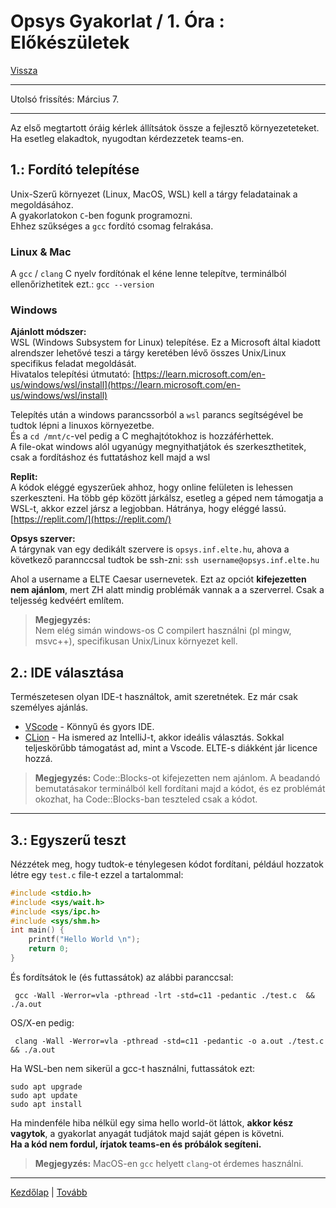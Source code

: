 # Opsys Gyakorlat / 1. Óra : Előkészületek

[Vissza](index.md)

---
Utolsó frissítés: Március 7.

---
Az első megtartott óráig kérlek állítsátok össze a fejlesztő környezeteteket.  
Ha esetleg elakadtok, nyugodtan kérdezzetek teams-en.

## 1.: Fordító telepítése

Unix-Szerű környezet (Linux, MacOS, WSL) kell
a tárgy feladatainak a megoldásához.  
A gyakorlatokon `C`-ben fogunk programozni.   
Ehhez szűkséges a `gcc` fordító csomag felrakása.

### Linux & Mac

A `gcc` / `clang` C nyelv fordítónak el kéne lenne telepítve, terminálból ellenőrizhetitek ezt.: `gcc --version` 

### Windows

**Ajánlott módszer:**  
WSL (Windows Subsystem for Linux) telepítése.
Ez a Microsoft által kiadott alrendszer lehetővé teszi a
tárgy keretében lévő összes Unix/Linux specifikus feladat megoldását.  
Hivatalos telepítési útmutató:
[https://learn.microsoft.com/en-us/windows/wsl/install](https://learn.microsoft.com/en-us/windows/wsl/install)

Telepítés után a windows parancssorból a `wsl` parancs
segítségével be tudtok lépni a linuxos környezetbe.  
És a `cd /mnt/c`-vel pedig a C meghajtótokhoz is hozzáférhettek.  
A file-okat windows alól ugyanúgy megnyithatjátok és szerkeszthetitek, csak a fordításhoz és futtatáshoz kell majd a wsl

**Replit:**  
A kódok eléggé egyszerűek ahhoz, hogy online felületen is lehessen szerkeszteni.
Ha több gép között járkálsz, esetleg a géped nem támogatja a WSL-t, akkor ezzel jársz a legjobban.
Hátránya, hogy eléggé lassú.  
[https://replit.com/](https://replit.com/)

**Opsys szerver:**  
A tárgynak van egy dedikált szervere is `opsys.inf.elte.hu`, ahova a következő parannccsal tudtok be ssh-zni:
`ssh username@opsys.inf.elte.hu`

Ahol a username a ELTE Caesar usernevetek.
Ezt az opciót **kifejezetten nem ajánlom**, mert ZH alatt mindig problémák vannak a
a szerverrel. Csak a teljesség kedvéért említem.

> **Megjegyzés:**  
> Nem elég simán windows-os C compilert használni (pl mingw, msvc++), specifikusan Unix/Linux környezet kell.

## 2.: IDE választása

Természetesen olyan IDE-t használtok, amit szeretnétek. Ez már csak személyes ajánlás.

- [VScode](https://code.visualstudio.com/) - Könnyű és gyors IDE.
- [CLion](https://www.jetbrains.com/clion/) - Ha ismered az IntelliJ-t, akkor ideális választás.
  Sokkal teljeskörűbb támogatást ad, mint a Vscode. ELTE-s diákként jár licence hozzá.

> **Megjegyzés:**
> Code::Blocks-ot kifejezetten nem ajánlom. A beadandó bemutatásakor terminálból kell fordítani majd a kódot,
> és ez problémát okozhat, ha Code::Blocks-ban teszteled csak a kódot.
---

## 3.: Egyszerű teszt

Nézzétek meg, hogy tudtok-e ténylegesen kódot fordítani, például hozzatok létre egy `test.c` file-t ezzel a tartalommal:

```c
#include <stdio.h>
#include <sys/wait.h>
#include <sys/ipc.h>
#include <sys/shm.h>
int main() {
    printf("Hello World \n");
    return 0;
}
```

És fordítsátok le (és futtassátok) az alábbi paranccsal:

```shell
 gcc -Wall -Werror=vla -pthread -lrt -std=c11 -pedantic ./test.c  && ./a.out 
```

OS/X-en pedig:

```shell
 clang -Wall -Werror=vla -pthread -std=c11 -pedantic -o a.out ./test.c && ./a.out
```

Ha WSL-ben nem sikerül a gcc-t használni, futtassátok ezt:
```shell
sudo apt upgrade
sudo apt update
sudo apt install
```

Ha mindenféle hiba nélkül egy sima hello world-öt láttok, **akkor kész vagytok**, a gyakorlat anyagát tudjátok majd
saját gépen is követni.  
**Ha a kód nem fordul, írjatok teams-en és próbálok segíteni.**


> **Megjegyzés:**
> MacOS-en `gcc` helyett `clang`-ot érdemes használni.

---

[Kezdőlap](index.md)
|
[Tovább](gy0.md)
